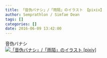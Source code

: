 ```yaml
---
title: 「音伪バナシ」/「雨陌」のイラスト 【pixiv】
author: Semprathlon / Simfae Dean
tags: []
categories: []
date: 2016-06-09 13:42:00
---
```

音伪バナシ<br />[<img width="1500" height="1060" style="display:none;" data-src="https://i.pximg.net/img-original/img/2016/06/09/13/42/26/57303253_p0.png" src="/blog/uploads/2017/04/57303253_p0.png" alt="「音伪バナシ」/「雨陌」のイラスト [pixiv]"/><img src="/blog/uploads/2017/04/57303253_p0_master1200.jpg" alt="「音伪バナシ」/「雨陌」のイラスト [pixiv]"/>](http://www.pixiv.net/member_illust.php?illust_id=57303253&amp;mode=medium)<br />